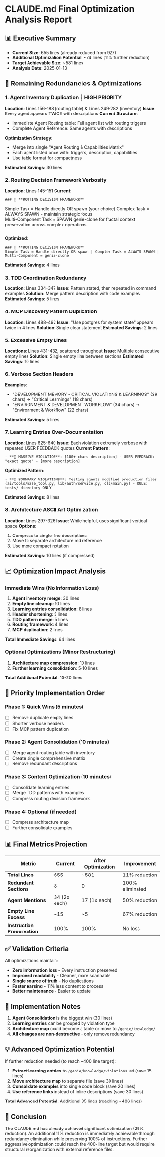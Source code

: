 # CLAUDE.md Final Optimization Analysis Report

## 📊 Executive Summary
- **Current Size**: 655 lines (already reduced from 927)
- **Additional Optimization Potential**: ~74 lines (11% further reduction)
- **Target Achievable Size**: ~581 lines
- **Analysis Date**: 2025-01-13

## 🔴 Remaining Redundancies & Optimizations

### 1. **Agent Inventory Duplication** 🚨 HIGH PRIORITY
**Location**: Lines 156-188 (routing table) & Lines 249-282 (inventory)
**Issue**: Every agent appears TWICE with descriptions
**Current Structure**:
- Immediate Agent Routing table: Full agent list with routing triggers
- Complete Agent Reference: Same agents with descriptions

**Optimization Strategy**:
- Merge into single "Agent Routing & Capabilities Matrix"
- Each agent listed once with: triggers, description, capabilities
- Use table format for compactness

**Estimated Savings**: 30 lines

### 2. **Routing Decision Framework Verbosity**
**Location**: Lines 145-151
**Current**:
```
### 🧞 **ROUTING DECISION FRAMEWORK**
```
Simple Task = Handle directly OR spawn (your choice)
Complex Task = ALWAYS SPAWN - maintain strategic focus  
Multi-Component Task = SPAWN genie-clone for fractal context preservation across complex operations
```
```

**Optimized**:
```
### 🧞 **ROUTING DECISION FRAMEWORK**
Simple Task = Handle directly OR spawn | Complex Task = ALWAYS SPAWN | Multi-Component = genie-clone
```

**Estimated Savings**: 4 lines

### 3. **TDD Coordination Redundancy**
**Location**: Lines 334-347
**Issue**: Pattern stated, then repeated in command examples
**Solution**: Merge pattern description with code examples
**Estimated Savings**: 5 lines

### 4. **MCP Discovery Pattern Duplication**
**Location**: Lines 488-492
**Issue**: "Use postgres for system state" appears twice in 4 lines
**Solution**: Single clear statement
**Estimated Savings**: 2 lines

### 5. **Excessive Empty Lines**
**Locations**: Lines 431-432, scattered throughout
**Issue**: Multiple consecutive empty lines
**Solution**: Single empty line between sections
**Estimated Savings**: 10 lines

### 6. **Verbose Section Headers**
**Examples**:
- "DEVELOPMENT MEMORY - CRITICAL VIOLATIONS & LEARNINGS" (39 chars)
  → "Critical Learnings" (18 chars)
- "ENVIRONMENT & DEVELOPMENT WORKFLOW" (34 chars)
  → "Environment & Workflow" (22 chars)

**Estimated Savings**: 5 lines

### 7. **Learning Entries Over-Documentation**
**Location**: Lines 625-640
**Issue**: Each violation extremely verbose with repeated USER FEEDBACK quotes
**Current Pattern**:
```
- **🚨 MASSIVE VIOLATION**: [100+ chars description] - USER FEEDBACK: "exact quote" - [more description]
```

**Optimized Pattern**:
```
- **🚨 BOUNDARY VIOLATIONS**: Testing agents modified production files (ai/tools/base_tool.py, lib/auth/service.py, cli/main.py) - RULE: tests/ directory ONLY
```

**Estimated Savings**: 8 lines

### 8. **Architecture ASCII Art Optimization**
**Location**: Lines 297-326
**Issue**: While helpful, uses significant vertical space
**Options**:
1. Compress to single-line descriptions
2. Move to separate architecture.md reference
3. Use more compact notation

**Estimated Savings**: 10 lines (if compressed)

## 📈 Optimization Impact Analysis

### Immediate Wins (No Information Loss)
1. **Agent inventory merge**: 30 lines
2. **Empty line cleanup**: 10 lines
3. **Learning entries consolidation**: 8 lines
4. **Header shortening**: 5 lines
5. **TDD pattern merge**: 5 lines
6. **Routing framework**: 4 lines
7. **MCP duplication**: 2 lines

**Total Immediate Savings**: 64 lines

### Optional Optimizations (Minor Restructuring)
1. **Architecture map compression**: 10 lines
2. **Further learning consolidation**: 5-10 lines

**Total Additional Potential**: 15-20 lines

## 🎯 Priority Implementation Order

### Phase 1: Quick Wins (5 minutes)
- [ ] Remove duplicate empty lines
- [ ] Shorten verbose headers
- [ ] Fix MCP pattern duplication

### Phase 2: Agent Consolidation (10 minutes)
- [ ] Merge agent routing table with inventory
- [ ] Create single comprehensive matrix
- [ ] Remove redundant descriptions

### Phase 3: Content Optimization (10 minutes)
- [ ] Consolidate learning entries
- [ ] Merge TDD patterns with examples
- [ ] Compress routing decision framework

### Phase 4: Optional (if needed)
- [ ] Compress architecture map
- [ ] Further consolidate examples

## 📊 Final Metrics Projection

| Metric | Current | After Optimization | Improvement |
|--------|---------|-------------------|-------------|
| **Total Lines** | 655 | ~581 | 11% reduction |
| **Redundant Sections** | 8 | 0 | 100% eliminated |
| **Agent Mentions** | 34 (2x each) | 17 (1x each) | 50% reduction |
| **Empty Line Excess** | ~15 | ~5 | 67% reduction |
| **Instruction Preservation** | 100% | 100% | No loss |

## ✅ Validation Criteria

All optimizations maintain:
- **Zero information loss** - Every instruction preserved
- **Improved readability** - Cleaner, more scannable
- **Single source of truth** - No duplications
- **Faster parsing** - 11% less content to process
- **Better maintenance** - Easier to update

## 🚀 Implementation Notes

1. **Agent Consolidation** is the biggest win (30 lines)
2. **Learning entries** can be grouped by violation type
3. **Architecture map** could become a table or move to `/genie/knowledge/`
4. **All changes are non-destructive** - only remove redundancy

## 💡 Advanced Optimization Potential

If further reduction needed (to reach ~400 line target):
1. **Extract learning entries** to `/genie/knowledge/violations.md` (save 15 lines)
2. **Move architecture map** to separate file (save 30 lines)
3. **Consolidate examples** into single code block (save 20 lines)
4. **Use reference links** instead of inline descriptions (save 30 lines)

**Total Advanced Potential**: Additional 95 lines (reaching ~486 lines)

## 🎉 Conclusion

The CLAUDE.md has already achieved significant optimization (29% reduction). An additional 11% reduction is immediately achievable through redundancy elimination while preserving 100% of instructions. Further aggressive optimization could reach the 400-line target but would require structural reorganization with external reference files.